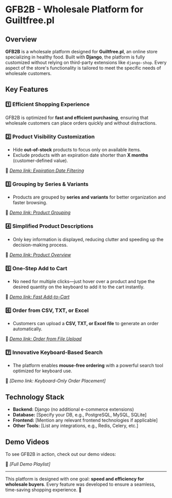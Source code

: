 # GFB2B - Wholesale Platform for Guiltfree.pl

## Overview
**GFB2B** is a wholesale platform designed for **Guiltfree.pl**, an online store specializing in healthy food. Built with **Django**, the platform is fully customized without relying on third-party extensions like `django-shop`. Every aspect of the store's functionality is tailored to meet the specific needs of wholesale customers.

## Key Features

### 1️⃣ Efficient Shopping Experience
GFB2B is optimized for **fast and efficient purchasing**, ensuring that wholesale customers can place orders quickly and without distractions.

### 2️⃣ Product Visibility Customization
- Hide **out-of-stock** products to focus only on available items.
- Exclude products with an expiration date shorter than **X months** (customer-defined value).

📌 *[Demo link: Expiration Date Filtering](https://www.loom.com/share/0844c2b864fd4a01b54c8832d50e310d?sid=e810e5fd-3eaf-4368-a0c5-a71d32d5f68e)*

### 3️⃣ Grouping by Series & Variants
- Products are grouped by **series and variants** for better organization and faster browsing.

📌 *[Demo link: Product Grouping](https://www.loom.com/share/399e109f0d0546dd8246e29f1a13661c?sid=ae70de72-08f2-440d-9028-68ab32c13d5d)*

### 4️⃣ Simplified Product Descriptions
- Only key information is displayed, reducing clutter and speeding up the decision-making process.

📌 *[Demo link: Product Overview](https://www.loom.com/share/6222a98c7a9844a5bf6ad14b1daeee9c?sid=ca6f44bf-2b03-4c59-8f30-ecfac0f6e107)*

### 5️⃣ One-Step Add to Cart
- No need for multiple clicks—just hover over a product and type the desired quantity on the keyboard to add it to the cart instantly.

📌 *[Demo link: Fast Add-to-Cart](https://www.loom.com/share/9526f8e03a424dabb713bf7042a1494f?sid=72ca97eb-fe3c-4547-b31a-b43e85bdbd55)*

### 6️⃣ Order from CSV, TXT, or Excel
- Customers can upload a **CSV, TXT, or Excel file** to generate an order automatically.

📌 *[Demo link: Order from File Upload](https://www.loom.com/share/28cbda5c58d44d06a2280133d8d3b6ef?sid=a7107d71-d869-450e-b9e8-c3acc1d679ac)*

### 7️⃣ Innovative Keyboard-Based Search
- The platform enables **mouse-free ordering** with a powerful search tool optimized for keyboard use.

📌 *[Demo link: Keyboard-Only Order Placement]*

## Technology Stack
- **Backend:** Django (no additional e-commerce extensions)
- **Database:** [Specify your DB, e.g., PostgreSQL, MySQL, SQLite]
- **Frontend:** [Mention any relevant frontend technologies if applicable]
- **Other Tools:** [List any integrations, e.g., Redis, Celery, etc.]

## Demo Videos
To see GFB2B in action, check out our demo videos:

🔗 *[Full Demo Playlist]*

---

This platform is designed with one goal: **speed and efficiency for wholesale buyers**. Every feature was developed to ensure a seamless, time-saving shopping experience. 🚀

